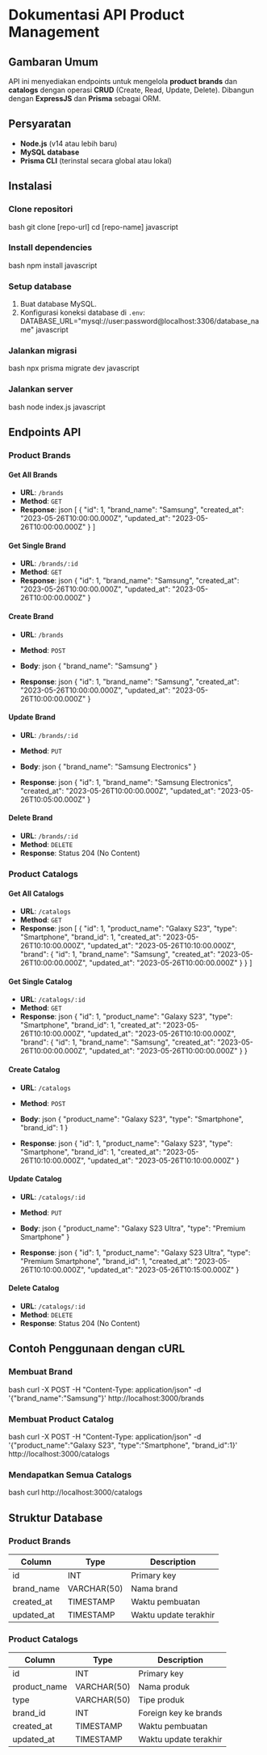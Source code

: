 # Dokumentasi API Product Management

## Gambaran Umum
API ini menyediakan endpoints untuk mengelola **product brands** dan **catalogs** dengan operasi **CRUD** (Create, Read, Update, Delete). Dibangun dengan **ExpressJS** dan **Prisma** sebagai ORM.

## Persyaratan
- **Node.js** (v14 atau lebih baru)
- **MySQL database**
- **Prisma CLI** (terinstal secara global atau lokal)

## Instalasi

### Clone repositori
bash git clone [repo-url] cd [repo-name]
javascript



### Install dependencies
bash npm install
javascript



### Setup database
1. Buat database MySQL.
2. Konfigurasi koneksi database di `.env`:
DATABASE_URL="mysql://user:password@localhost:3306/database_name"
javascript



### Jalankan migrasi
bash npx prisma migrate dev
javascript



### Jalankan server
bash node index.js
javascript



## Endpoints API

### Product Brands

#### Get All Brands
- **URL**: `/brands`
- **Method**: `GET`
- **Response**:
json [ { "id": 1, "brand_name": "Samsung", "created_at": "2023-05-26T10:00:00.000Z", "updated_at": "2023-05-26T10:00:00.000Z" } ]

#### Get Single Brand
- **URL**: `/brands/:id`
- **Method**: `GET`
- **Response**:
json { "id": 1, "brand_name": "Samsung", "created_at": "2023-05-26T10:00:00.000Z", "updated_at": "2023-05-26T10:00:00.000Z" }

#### Create Brand
- **URL**: `/brands`
- **Method**: `POST`
- **Body**:
json { "brand_name": "Samsung" }

- **Response**:
json { "id": 1, "brand_name": "Samsung", "created_at": "2023-05-26T10:00:00.000Z", "updated_at": "2023-05-26T10:00:00.000Z" }


#### Update Brand
- **URL**: `/brands/:id`
- **Method**: `PUT`
- **Body**:
json { "brand_name": "Samsung Electronics" }

- **Response**:
json { "id": 1, "brand_name": "Samsung Electronics", "created_at": "2023-05-26T10:00:00.000Z", "updated_at": "2023-05-26T10:05:00.000Z" }

#### Delete Brand
- **URL**: `/brands/:id`
- **Method**: `DELETE`
- **Response**: Status 204 (No Content)

### Product Catalogs

#### Get All Catalogs
- **URL**: `/catalogs`
- **Method**: `GET`
- **Response**:
json [ { "id": 1, "product_name": "Galaxy S23", "type": "Smartphone", "brand_id": 1, "created_at": "2023-05-26T10:10:00.000Z", "updated_at": "2023-05-26T10:10:00.000Z", "brand": { "id": 1, "brand_name": "Samsung", "created_at": "2023-05-26T10:00:00.000Z", "updated_at": "2023-05-26T10:00:00.000Z" } } ]

#### Get Single Catalog
- **URL**: `/catalogs/:id`
- **Method**: `GET`
- **Response**:
json { "id": 1, "product_name": "Galaxy S23", "type": "Smartphone", "brand_id": 1, "created_at": "2023-05-26T10:10:00.000Z", "updated_at": "2023-05-26T10:10:00.000Z", "brand": { "id": 1, "brand_name": "Samsung", "created_at": "2023-05-26T10:00:00.000Z", "updated_at": "2023-05-26T10:00:00.000Z" } }

#### Create Catalog
- **URL**: `/catalogs`
- **Method**: `POST`
- **Body**:
json { "product_name": "Galaxy S23", "type": "Smartphone", "brand_id": 1 }

- **Response**:
json { "id": 1, "product_name": "Galaxy S23", "type": "Smartphone", "brand_id": 1, "created_at": "2023-05-26T10:10:00.000Z", "updated_at": "2023-05-26T10:10:00.000Z" }

#### Update Catalog
- **URL**: `/catalogs/:id`
- **Method**: `PUT`
- **Body**:
json { "product_name": "Galaxy S23 Ultra", "type": "Premium Smartphone" }

- **Response**:
json { "id": 1, "product_name": "Galaxy S23 Ultra", "type": "Premium Smartphone", "brand_id": 1, "created_at": "2023-05-26T10:10:00.000Z", "updated_at": "2023-05-26T10:15:00.000Z" }

#### Delete Catalog
- **URL**: `/catalogs/:id`
- **Method**: `DELETE`
- **Response**: Status 204 (No Content)

## Contoh Penggunaan dengan cURL

### Membuat Brand
bash curl -X POST -H "Content-Type: application/json" -d '{"brand_name":"Samsung"}' http://localhost:3000/brands

### Membuat Product Catalog
bash curl -X POST -H "Content-Type: application/json" -d '{"product_name":"Galaxy S23", "type":"Smartphone", "brand_id":1}' http://localhost:3000/catalogs

### Mendapatkan Semua Catalogs
bash curl http://localhost:3000/catalogs

## Struktur Database

### Product Brands
| Column      | Type         | Description               |
|-------------|--------------|---------------------------|
| id          | INT          | Primary key               |
| brand_name  | VARCHAR(50)  | Nama brand                |
| created_at  | TIMESTAMP    | Waktu pembuatan           |
| updated_at  | TIMESTAMP    | Waktu update terakhir      |

### Product Catalogs
| Column       | Type         | Description               |
|--------------|--------------|---------------------------|
| id           | INT          | Primary key               |
| product_name | VARCHAR(50)  | Nama produk               |
| type         | VARCHAR(50)  | Tipe produk               |
| brand_id     | INT          | Foreign key ke brands     |
| created_at   | TIMESTAMP    | Waktu pembuatan           |
| updated_at   | TIMESTAMP    | Waktu update terakhir      |
